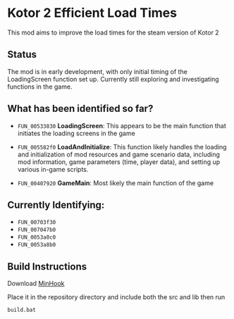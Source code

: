 # Kotor 2 Efficient Load Times
This mod aims to improve the load times for the steam version of Kotor 2

## Status
The mod is in early development, with only initial timing of the LoadingScreen function set up. Currently still exploring and investigating functions in the game.

## What has been identified so far?
- `FUN_00533830` **LoadingScreen**: This appears to be the main function that initiates the loading screens in the game

- `FUN_005582f0` **LoadAndInitialize**: This function likely handles the loading and initialization of mod resources and game scenario data, including mod information, game parameters (time, player data), and setting up various in-game scripts.

- `FUN_00407920` **GameMain**: Most likely the main function of the game

## Currently Identifying:
- `FUN_00703f30`
- `FUN_007047b0`
- `FUN_0053a0c0`
- `FUN_0053a8b0`

## Build Instructions
Download [MinHook](https://github.com/TsudaKageyu/minhook)

Place it in the repository directory and include both the src and lib then run

`build.bat`